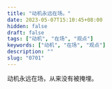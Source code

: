 ```yaml
---
title: "动机永远在场。"
date: 2023-05-07T15:10:45+08:00
hidden: false
draft: false
tags: ["动机", "在场", "观点"]
keywords: ["动机", "在场", "观点"]
description: ""
slug: "0701"
---
```


动机永远在场，从来没有被掩埋。
